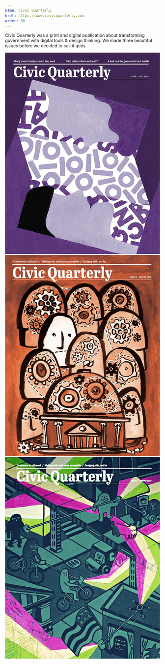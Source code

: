 ```yaml
---
name: Civic Quarterly
href: https://www.civicquarterly.com
order: 80
---
```


Civic Quarterly was a print and digital publication about transforming government with digital tools & design thinking. We made three beautiful issues before we decided to call it quits.


<div class="flex justify-around">
  <img class="col-3" src="/img/projects/cq-cover-1.jpg">
  <img class="col-3" src="/img/projects/cq-cover-2.jpg">
  <img class="col-3" src="/img/projects/cq-cover-3.png">
</div>
